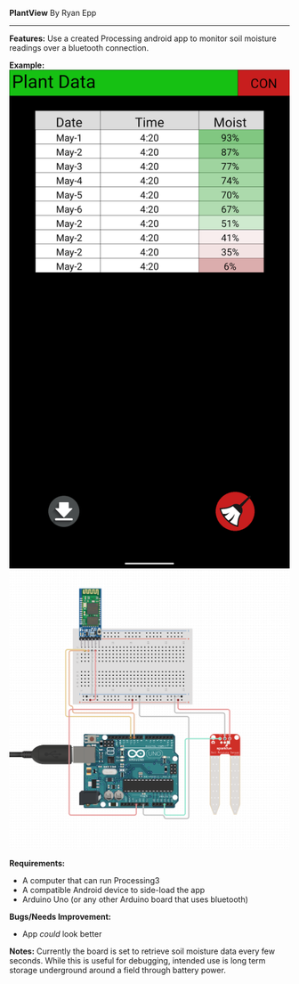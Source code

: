 **PlantView**
By Ryan Epp

---
**Features:**
Use a created Processing android app to monitor soil moisture readings over a bluetooth connection. 

**Example:**
![App](AndroidAppFinal.png)
![Board Setup](arduinocircuitdiagram.png)

**Requirements:**
- A computer that can run Processing3
- A compatible Android device to side-load the app
- Arduino Uno (or any other Arduino board that uses bluetooth)

**Bugs/Needs Improvement:**
- App *could* look better

**Notes:**
Currently the board is set to retrieve soil moisture data every few seconds. While this is useful for debugging, intended use is long term storage underground around a field through battery power. 